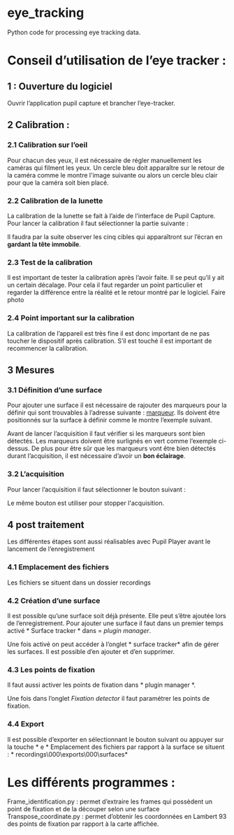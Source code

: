 # eye_tracking

Python code for processing eye tracking data.


# Conseil d’utilisation de l’eye tracker :

## 1 : Ouverture du logiciel 
Ouvrir l’application pupil capture et brancher l’eye-tracker.
## 2 Calibration :
### 2.1 Calibration sur l’oeil
Pour chacun des yeux, il est nécessaire de régler manuellement les caméras qui filment les yeux. Un cercle bleu doit apparaître sur le retour de la caméra comme le montre l'image suivante ou alors un cercle bleu clair pour que la caméra soit bien placé. 
 

### 2.2 Calibration de la lunette
La calibration de la lunette se fait à l’aide de l’interface de Pupil Capture.
Pour lancer la calibration il faut sélectionner la partie suivante :
 
Il faudra par la suite observer les cinq cibles qui apparaîtront sur l’écran en **gardant la tête immobile**. 
### 2.3 Test de la calibration
Il est important de tester la calibration après l’avoir faite. Il se peut qu’il y ait un certain décalage. Pour cela il faut regarder un point particulier et regarder la différence entre la réalité et le retour montré par le logiciel.
Faire photo
### 2.4 Point important sur la calibration
La calibration de l’appareil est très fine il est donc important de ne pas toucher le dispositif après calibration. S’il est touché il est important de recommencer la calibration.
## 3 Mesures
### 3.1 Définition d’une surface
Pour ajouter une surface il est nécessaire de rajouter des marqueurs pour la définir qui sont trouvables à l’adresse suivante : [marqueur](https://docs.pupil-labs.com/core/software/pupil-capture/?fbclid=IwAR1PUK2bf_XjfQKnOZtizlDN2OwXjR4twMVRD_qI-99Ei6HBlZOrZVcUBUw#surface-tracking). Ils doivent être positionnés sur la surface à définir comme le montre l’exemple suivant.
 

Avant de lancer l’acquisition il faut vérifier si les marqueurs sont bien détectés. Les marqueurs doivent être surlignés en vert comme l’exemple ci-dessus. De plus pour être sûr que les marqueurs vont être bien détectés durant l’acquisition, il est nécessaire d’avoir un **bon éclairage**.  
### 3.2 L’acquisition
Pour lancer l’acquisition il faut sélectionner le bouton suivant :  
 
Le même bouton est utiliser pour stopper l'acquisition.
 

## 4 post traitement
Les différentes étapes sont aussi réalisables avec Pupil Player avant le lancement de l’enregistrement
### 4.1 Emplacement des fichiers 
Les fichiers se situent dans un dossier recordings
### 4.2 Création d’une surface 
Il est possible qu’une surface soit déjà présente. Elle peut s’être ajoutée lors de l’enregistrement.
Pour ajouter une surface il faut dans un premier temps activé * Surface tracker * dans = *plugin manager*.
 
Une fois activé on peut accéder à l’onglet * surface tracker* afin de gérer les surfaces. Il est possible d’en ajouter et d’en supprimer.
  
### 4.3 Les points de fixation
Il faut aussi activer les points de fixation  dans * plugin manager *.
 
Une fois dans l’onglet *Fixation detector* il faut paramétrer les points de fixation. 
 

### 4.4 Export
 Il est possible d’exporter en sélectionnant le bouton suivant ou appuyer sur la touche * e *
Emplacement des fichiers par rapport à la surface se situent : * recordings\000\exports\000\surfaces*

# Les différents programmes :
Frame_identification.py : permet d’extraire les frames qui possèdent un point de fixation et de la découper selon une surface
Transpose_coordinate.py : permet d’obtenir les coordonnées en Lambert 93 des points de fixation par rapport à la carte affichée.
